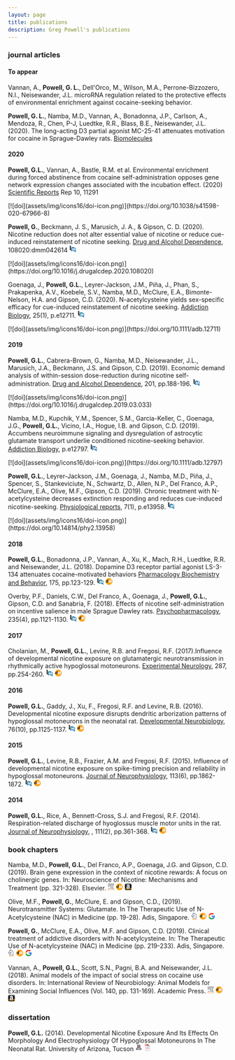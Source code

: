 ```yaml
---
layout: page
title: publications
description: Greg Powell's publications
---
```


### <a name="articles"></a>journal articles

#### To appear

Vannan, A., **Powell, G. L.**, Dell'Orco, M., Wilson, M.A., Perrone-Bizzozero, N.I., Neisewander, J.L.
microRNA regulation related to the protective effects of environmental enrichment against cocaine-seeking behavior.

**Powell, G. L.**, Namba, M.D., Vannan, A., Bonadonna, J.P., Carlson, A., Mendoza, R., Chen, P-J, Luedtke, R.R.,
Blass, B.E., Neisewander, J.L. (2020). The long-acting D3 partial agonist MC-25-41 attenuates motivation for cocaine in Sprague-Dawley rats.
[Biomolecules](https://www.mdpi.com/journal/biomolecules)

#### 2020

**Powell, G.L.**, Vannan, A., Bastle, R.M. et al. 
Environmental enrichment during forced abstinence from cocaine self-administration opposes gene network expression
changes associated with the incubation effect. (2020) [Scientific Reports](https://www.nature.com/srep) Rep 10, 11291
<!-- [![PubMed](assets/img/icons16/pubmed-icon.png)]
 -->[![doi](assets/img/icons16/doi-icon.png)](https://doi.org/10.1038/s41598-020-67966-8)

**Powell, G.**, Beckmann, J. S., Marusich, J. A., & Gipson, C. D. (2020). 
Nicotine reduction does not alter essential value of nicotine
or reduce cue-induced reinstatement of nicotine seeking.
[Drug and Alcohol Dependence](https://www.sciencedirect.com/journal/drug-and-alcohol-dependence), 108020:dmm042614
[![PubMed](assets/img/icons16/pubmed-icon.png)](https://pubmed.ncbi.nlm.nih.gov/32362438/)
<!-- [![pdf](assets/img/icons16/pdf-icon.png)]()
 -->[![doi](assets/img/icons16/doi-icon.png)](https://doi.org/10.1016/j.drugalcdep.2020.108020)
 
Goenaga, J., **Powell, G.L.**, Leyrer-Jackson, J.M., Piña, J., Phan, S., Prakapenka, A.V., Koebele, S.V.,
Namba, M.D., McClure, E.A., Bimonte-Nelson, H.A. and Gipson, C.D. (2020). 
N-acetylcysteine yields sex-specific efficacy for cue-induced reinstatement of nicotine seeking.
[Addiction Biology](https://onlinelibrary.wiley.com/journal/13691600), 25(1), p.e12711.
[![PubMed](assets/img/icons16/pubmed-icon.png)](https://pubmed.ncbi.nlm.nih.gov/30734439/)
<!-- [![pdf](assets/img/icons16/pdf-icon.png)]()
 -->[![doi](assets/img/icons16/doi-icon.png)](https://doi.org/10.1111/adb.12711)
 
#### 2019

**Powell, G.L.**, Cabrera-Brown, G., Namba, M.D., Neisewander, J.L., Marusich, J.A.,
Beckmann, J.S. and Gipson, C.D. (2019). Economic demand analysis of within-session dose-reduction
during nicotine self-administration.
[Drug and Alcohol Dependence](https://www.sciencedirect.com/journal/drug-and-alcohol-dependence), 201, pp.188-196.
[![PubMed](assets/img/icons16/pubmed-icon.png)](https://pubmed.ncbi.nlm.nih.gov/31238241/)
<!-- [![pdf](assets/img/icons16/pdf-icon.png)]()
 -->[![doi](assets/img/icons16/doi-icon.png)](https://doi.org/10.1016/j.drugalcdep.2019.03.033)
 
Namba, M.D., Kupchik, Y.M., Spencer, S.M., Garcia-Keller, C., Goenaga, J.G., **Powell, G.L.**,
Vicino, I.A., Hogue, I.B. and Gipson, C.D. (2019). Accumbens neuroimmune signaling and dysregulation
of astrocytic glutamate transport underlie conditioned nicotine-seeking behavior.
[Addiction Biology](https://onlinelibrary.wiley.com/journal/13691600), p.e12797.
[![PubMed](assets/img/icons16/pubmed-icon.png)](https://pubmed.ncbi.nlm.nih.gov/31330570/)
<!-- [![pdf](assets/img/icons16/pdf-icon.png)]()
 -->[![doi](assets/img/icons16/doi-icon.png)](https://doi.org/10.1111/adb.12797)
 
**Powell, G.L.**, Leyrer-Jackson, J.M., Goenaga, J., Namba, M.D., Piña, J., Spencer, S.,
Stankeviciute, N., Schwartz, D., Allen, N.P., Del Franco, A.P., McClure, E.A., Olive, M.F.,
Gipson, C.D. (2019). Chronic treatment with N-acetylcysteine decreases extinction responding
and reduces cue-induced nicotine-seeking. [Physiological reports](https://physoc.onlinelibrary.wiley.com/journal/2051817x), 7(1), p.e13958.
[![PubMed](assets/img/icons16/pubmed-icon.png)](https://pubmed.ncbi.nlm.nih.gov/30632301)
<!-- [![pdf](assets/img/icons16/pdf-icon.png)]()
 -->[![doi](assets/img/icons16/doi-icon.png)](https://doi.org/10.14814/phy2.13958)
 
#### 2018

**Powell, G.L.**, Bonadonna, J.P., Vannan, A., Xu, K., Mach, R.H., Luedtke, R.R. and Neisewander, J.L. (2018).
Dopamine D3 receptor partial agonist LS-3-134 attenuates cocaine-motivated behaviors
[Pharmacology Biochemistry and Behavior](https://www.journals.elsevier.com/pharmacology-biochemistry-and-behavior), 175, pp.123-129.
[![PubMed](assets/img/icons16/pubmed-icon.png)](https://pubmed.ncbi.nlm.nih.gov/30308214/)
[![doi](assets/img/icons16/doi-icon.png)](https://doi.org/10.1016/j.pbb.2018.10.002)

Overby, P.F., Daniels, C.W., Del Franco, A., Goenaga, J., **Powell, G.L.**, Gipson, C.D.
and Sanabria, F. (2018). Effects of nicotine self-administration on incentive salience in
male Sprague Dawley rats. [Psychopharmacology](https://journals.sagepub.com/home/jop), 235(4), pp.1121-1130.
[![PubMed](assets/img/icons16/pubmed-icon.png)](https://pubmed.ncbi.nlm.nih.gov/29374305/)
[![doi](assets/img/icons16/doi-icon.png)](https://doi.org/10.1007/s00213-018-4829-4)

#### 2017

Cholanian, M., **Powell, G.L.**, Levine, R.B. and Fregosi, R.F. (2017).Influence of developmental nicotine
exposure on glutamatergic neurotransmission in rhythmically active hypoglossal motoneurons.
[Experimental Neurology](https://www.journals.elsevier.com/experimental-neurology), 287, pp.254-260.
[![PubMed](assets/img/icons16/pubmed-icon.png)](https://pubmed.ncbi.nlm.nih.gov/27477858/)
[![doi](assets/img/icons16/doi-icon.png)](https://doi.org/10.1016/j.expneurol.2016.07.023)

#### 2016

**Powell, G.L.**, Gaddy, J., Xu, F., Fregosi, R.F. and Levine, R.B. (2016). Developmental nicotine exposure
disrupts dendritic arborization patterns of hypoglossal motoneurons in the neonatal rat.
[Developmental Neurobiology](https://onlinelibrary.wiley.com/journal/1932846x), 76(10), pp.1125-1137.
[![PubMed](assets/img/icons16/pubmed-icon.png)](https://pubmed.ncbi.nlm.nih.gov/26818139/)
[![doi](assets/img/icons16/doi-icon.png)](https://doi.org/10.1002/dneu.22379)

#### 2015

**Powell, G.L.**, Levine, R.B., Frazier, A.M. and Fregosi, R.F. (2015). Influence of developmental nicotine
exposure on spike-timing precision and reliability in hypoglossal motoneurons.
[Journal of Neurophysiology](https://journals.physiology.org/journal/jn), 113(6), pp.1862-1872.
[![PubMed](assets/img/icons16/pubmed-icon.png)](https://pubmed.ncbi.nlm.nih.gov/25552642/)
[![doi](assets/img/icons16/doi-icon.png)](https://doi.org/10.1152/jn.00838.2014)

#### 2014

**Powell, G.L.**, Rice, A., Bennett-Cross, S.J. and Fregosi, R.F. (2014). Respiration-related discharge
of hyoglossus muscle motor units in the rat. [Journal of Neurophysiology](https://journals.physiology.org/journal/jn), , 111(2), pp.361-368.
[![PubMed](assets/img/icons16/pubmed-icon.png)](https://pubmed.ncbi.nlm.nih.gov/24133219/)
[![doi](assets/img/icons16/doi-icon.png)](https://doi.org/10.1152/jn.00670.2013)
 
### <a name="chapters"></a> book chapters
 
Namba, M.D., **Powell, G.L.**, Del Franco, A.P., Goenaga, J.G. and Gipson, C.D. (2019). 
Brain gene expression in the context of nicotine rewards: A focus on cholinergic genes.
In: Neuroscience of Nicotine: Mechanisms and Treatment (pp. 321-328). Elsevier.
[![Elsevier](assets/img/icons16/elsevier-icon.png)](https://www.sciencedirect.com/book/9780128130353/neuroscience-of-nicotine)
[![doi](assets/img/icons16/doi-icon.png)](https://doi.org/10.1016/B978-0-12-813035-3.00040-X)
[![Amazon](assets/img/icons16/amazon-icon.png)](https://www.amazon.com/Neuroscience-Nicotine-Mechanisms-Victor-Preedy/dp/0128130350)

Olive, M.F., **Powell, G.**, McClure, E. and Gipson, C.D., (2019). Neurotransmitter Systems: Glutamate.
In The Therapeutic Use of N-Acetylcysteine (NAC) in Medicine (pp. 19-28). Adis, Singapore.
[![Springer](assets/img/icons16/springer-icon.png)](https://link.springer.com/chapter/10.1007/978-981-10-5311-5)
[![doi](assets/img/icons16/doi-icon.png)](https://doi.org/10.1007/978-981-10-5311-5_2)
[![Google Books](assets/img/icons16/google-icon.png)](https://www.google.com/books/edition/_/YXhvDwAAQBAJ?hl=en&gbpv=0&kptab=overview)

**Powell, G.**, McClure, E.A., Olive, M.F. and Gipson, C.D. (2019).
Clinical treatment of addictive disorders with N-acetylcysteine.
In: The Therapeutic Use of N-acetylcysteine (NAC) in Medicine (pp. 219-233). Adis, Singapore.
[![Springer](assets/img/icons16/springer-icon.png)](https://link.springer.com/chapter/10.1007/978-981-10-5311-5)
[![doi](assets/img/icons16/doi-icon.png)](https://doi.org/10.1007/978-981-10-5311-5_13)
[![Google Books](assets/img/icons16/google-icon.png)](https://www.google.com/books/edition/_/YXhvDwAAQBAJ?hl=en&gbpv=0&kptab=overview)

Vannan, A., **Powell, G.L.**, Scott, S.N., Pagni, B.A. and Neisewander, J.L. (2018).
Animal models of the impact of social stress on cocaine use disorders.
In: International Review of Neurobiology: Animal Models for Examining Social Influences
(Vol. 140, pp. 131-169). Academic Press.
[![Elsevier](assets/img/icons16/elsevier-icon.png)](https://www.sciencedirect.com/bookseries/international-review-of-neurobiology/vol/140/suppl/C)
[![doi](assets/img/icons16/doi-icon.png)](https://doi.org/10.1016/bs.irn.2018.07.005)
[![Amazon](assets/img/icons16/amazon-icon.png)](https://www.amazon.com/Examining-Influences-Addiction-International-Neurobiology/dp/0128154691/ref=sr_1_2?dchild=1&keywords=animal+models+for+examining+social+influence&qid=1593535947&sr=8-2)

### <a name="thesis"></a>dissertation

**Powell, G.L.** (2014). Developmental Nicotine Exposure And Its Effects On Morphology And
Electrophysiology Of Hypoglossal Motoneurons In The Neonatal Rat.
University of Arizona, Tucson
[![Abstract](assets/img/icons16/arizona-icon.png)](https://repository.arizona.edu/handle/10150/337298)
[![pdf (2.432Mb)](assets/img/icons16/pdf-icon.png)](https://repository.arizona.edu/bitstream/handle/10150/337298/etd_13561_sip1_m.pdf?sequence=1&isAllowed=y)

